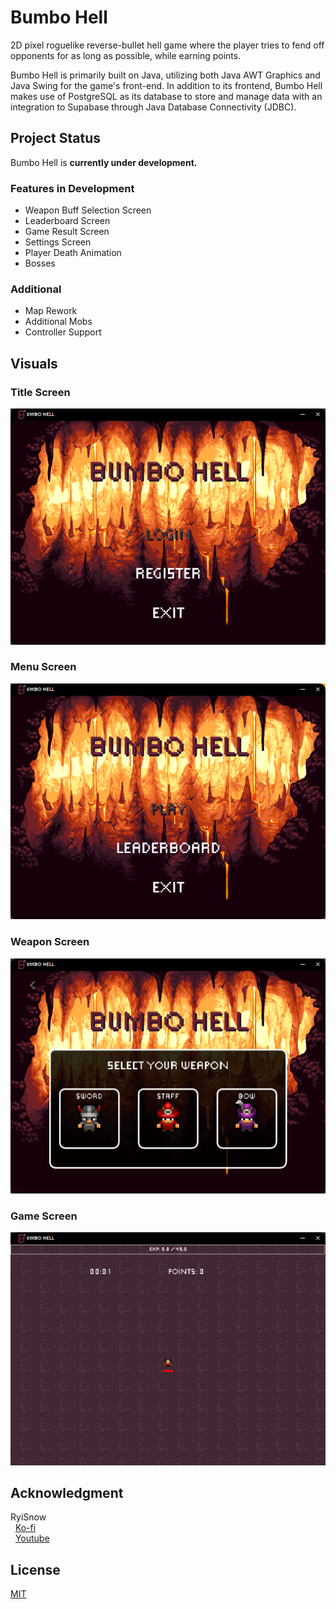 # Bumbo Hell

2D pixel roguelike reverse-bullet hell game where the player tries to fend off opponents for as long as possible, while
earning points. 

Bumbo Hell is primarily built on Java, utilizing both Java AWT Graphics and Java Swing for the game's front-end.
In addition to its frontend, Bumbo Hell makes use of PostgreSQL as its database to store and manage data with an integration to Supabase through Java Database Connectivity (JDBC).
## Project Status

Bumbo Hell is <b>currently under development.</b>

### Features in Development
- Weapon Buff Selection Screen
- Leaderboard Screen
- Game Result Screen
- Settings Screen
- Player Death Animation
- Bosses

### Additional
- Map Rework
- Additional Mobs
- Controller Support


## Visuals
### Title Screen
![img.png](rm/img.png)

### Menu Screen
![img.png](rm/img3.png)

### Weapon Screen
![img2.png](rm/img4.png)

### Game Screen
![img2.png](rm/img2.png)

## Acknowledgment
RyiSnow <br>
&nbsp; [Ko-fi](https://ko-fi.com/ryisnow)<br>
&nbsp; [Youtube](https://www.youtube.com/@RyiSnow)

## License
[MIT](https://choosealicense.com/licenses/mit/)

